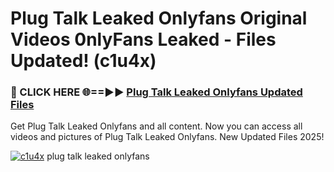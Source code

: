 # Plug Talk Leaked Onlyfans Original Videos 0nlyFans Leaked - Files Updated! (c1u4x)

<h3>🔴 CLICK HERE 🌐==►► <a href="https://tinyurl.com/x26r9saj" rel="nofollow">Plug Talk Leaked Onlyfans Updated Files</a></h3>

Get Plug Talk Leaked Onlyfans and all content. Now you can access all videos and pictures of Plug Talk Leaked Onlyfans. New Updated Files 2025!

[![c1u4x](https://i.imgur.com/LkgZPqh.gif)](https://tinyurl.com/x26r9saj)
plug talk leaked onlyfans